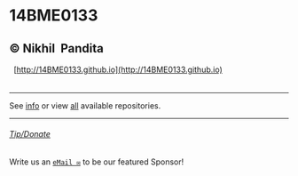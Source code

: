 # 14BME0133
© Nikhil  Pandita
   
   
---
   
[http://14BME0133.github.io](http://14BME0133.github.io)

###### 

---


See [info](/info.md) or view [all](/reps.md) available repositories.


----

###### [Tip/Donate](https://9xo.github.io/R/teb)
Write us an [`eMail ✉`](mailto:nikhil.pandita2014@vit.ac.in) to be our featured Sponsor!

